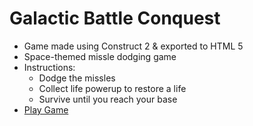 # Galactic Battle Conquest
- Game made using Construct 2 & exported to HTML 5
- Space-themed missle dodging game
- Instructions:
  - Dodge the missles
  - Collect life powerup to restore a life
  - Survive until you reach your base
- [Play Game](https://ahmedali19.github.io/Galactic-Battle-Conquest/ "Play GBC")
